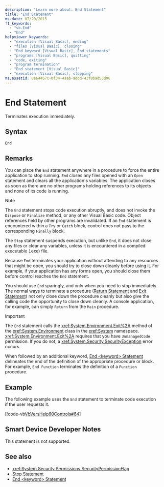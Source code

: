 ```yaml
---
description: "Learn more about: End Statement"
title: "End Statement"
ms.date: 07/20/2015
f1_keywords: 
  - "vb.End"
  - "End"
helpviewer_keywords: 
  - "execution [Visual Basic], ending"
  - "files [Visual Basic], closing"
  - "End keyword [Visual Basic], End statements"
  - "programs [Visual Basic], quitting"
  - "code, exiting"
  - "program termination"
  - "End statement [Visual Basic]"
  - "execution [Visual Basic], stopping"
ms.assetid: 0e64467c-0f34-4aab-9ddd-43f8b9d55d90
---
```

# End Statement

Terminates execution immediately.  
  
## Syntax  
  
```vb  
End  
```  
  
## Remarks  

 You can place the `End` statement anywhere in a procedure to force the entire application to stop running. `End` closes any files opened with an `Open` statement and clears all the application's variables. The application closes as soon as there are no other programs holding references to its objects and none of its code is running.  
  
> [!NOTE]
> The `End` statement stops code execution abruptly, and does not invoke the `Dispose` or `Finalize` method, or any other Visual Basic code. Object references held by other programs are invalidated. If an `End` statement is encountered within a `Try` or `Catch` block, control does not pass to the corresponding `Finally` block.  
  
 The `Stop` statement suspends execution, but unlike `End`, it does not close any files or clear any variables, unless it is encountered in a compiled executable (.exe) file.  
  
 Because `End` terminates your application without attending to any resources that might be open, you should try to close down cleanly before using it. For example, if your application has any forms open, you should close them before control reaches the `End` statement.  
  
 You should use `End` sparingly, and only when you need to stop immediately. The normal ways to terminate a procedure ([Return Statement](return-statement.md) and [Exit Statement](exit-statement.md)) not only close down the procedure cleanly but also give the calling code the opportunity to close down cleanly. A console application, for example, can simply `Return` from the `Main` procedure.  
  
> [!IMPORTANT]
> The `End` statement calls the <xref:System.Environment.Exit%2A> method of the <xref:System.Environment> class in the <xref:System> namespace. <xref:System.Environment.Exit%2A> requires that you have `UnmanagedCode` permission. If you do not, a <xref:System.Security.SecurityException> error occurs.  
  
 When followed by an additional keyword, [End \<keyword> Statement](end-keyword-statement.md) delineates the end of the definition of the appropriate procedure or block. For example, `End Function` terminates the definition of a `Function` procedure.  
  
## Example  

 The following example uses the `End` statement to terminate code execution if the user requests it.  
  
 [!code-vb[VbVersHelp60Controls#64](~/samples/snippets/visualbasic/VS_Snippets_VBCSharp/VbVersHelp60Controls/VB/Form1.vb#64)]  
  
## Smart Device Developer Notes  

 This statement is not supported.  
  
## See also

- <xref:System.Security.Permissions.SecurityPermissionFlag>
- [Stop Statement](stop-statement.md)
- [End \<keyword> Statement](end-keyword-statement.md)
